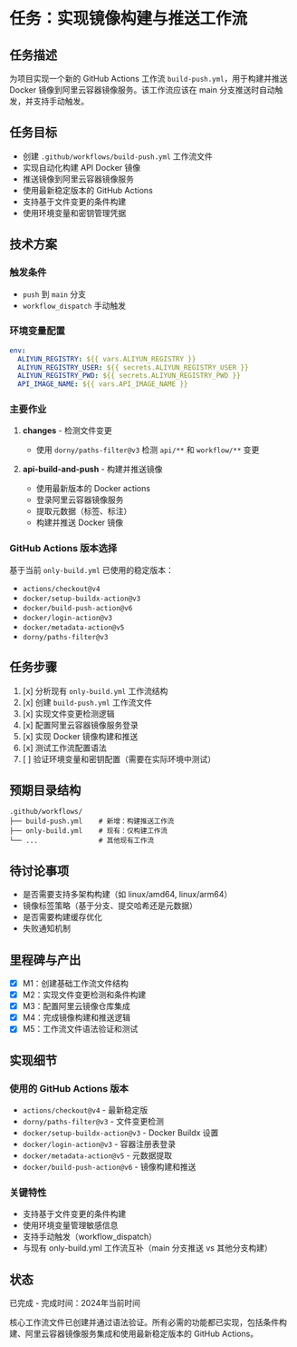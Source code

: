 # 任务：实现镜像构建与推送工作流

## 任务描述

为项目实现一个新的 GitHub Actions 工作流 `build-push.yml`，用于构建并推送 Docker 镜像到阿里云容器镜像服务。该工作流应该在 main 分支推送时自动触发，并支持手动触发。

## 任务目标

- 创建 `.github/workflows/build-push.yml` 工作流文件
- 实现自动化构建 API Docker 镜像
- 推送镜像到阿里云容器镜像服务
- 使用最新稳定版本的 GitHub Actions
- 支持基于文件变更的条件构建
- 使用环境变量和密钥管理凭据

## 技术方案

### 触发条件
- `push` 到 `main` 分支
- `workflow_dispatch` 手动触发

### 环境变量配置
```yaml
env:
  ALIYUN_REGISTRY: ${{ vars.ALIYUN_REGISTRY }}
  ALIYUN_REGISTRY_USER: ${{ secrets.ALIYUN_REGISTRY_USER }}
  ALIYUN_REGISTRY_PWD: ${{ secrets.ALIYUN_REGISTRY_PWD }}
  API_IMAGE_NAME: ${{ vars.API_IMAGE_NAME }}
```

### 主要作业
1. **changes** - 检测文件变更
   - 使用 `dorny/paths-filter@v3` 检测 `api/**` 和 `workflow/**` 变更
   
2. **api-build-and-push** - 构建并推送镜像
   - 使用最新版本的 Docker actions
   - 登录阿里云容器镜像服务
   - 提取元数据（标签、标注）
   - 构建并推送 Docker 镜像

### GitHub Actions 版本选择
基于当前 `only-build.yml` 已使用的稳定版本：
- `actions/checkout@v4`
- `docker/setup-buildx-action@v3`
- `docker/build-push-action@v6`
- `docker/login-action@v3`
- `docker/metadata-action@v5`
- `dorny/paths-filter@v3`

## 任务步骤

1. [x] 分析现有 `only-build.yml` 工作流结构
2. [x] 创建 `build-push.yml` 工作流文件
3. [x] 实现文件变更检测逻辑
4. [x] 配置阿里云容器镜像服务登录
5. [x] 实现 Docker 镜像构建和推送
6. [x] 测试工作流配置语法
7. [ ] 验证环境变量和密钥配置（需要在实际环境中测试）

## 预期目录结构

```
.github/workflows/
├── build-push.yml    # 新增：构建推送工作流
├── only-build.yml    # 现有：仅构建工作流
└── ...               # 其他现有工作流
```

## 待讨论事项

- 是否需要支持多架构构建（如 linux/amd64, linux/arm64）
- 镜像标签策略（基于分支、提交哈希还是元数据）
- 是否需要构建缓存优化
- 失败通知机制

## 里程碑与产出

- [x] M1：创建基础工作流文件结构
- [x] M2：实现文件变更检测和条件构建
- [x] M3：配置阿里云镜像仓库集成
- [x] M4：完成镜像构建和推送逻辑
- [x] M5：工作流文件语法验证和测试

## 实现细节

### 使用的 GitHub Actions 版本
- `actions/checkout@v4` - 最新稳定版
- `dorny/paths-filter@v3` - 文件变更检测
- `docker/setup-buildx-action@v3` - Docker Buildx 设置
- `docker/login-action@v3` - 容器注册表登录
- `docker/metadata-action@v5` - 元数据提取
- `docker/build-push-action@v6` - 镜像构建和推送

### 关键特性
- 支持基于文件变更的条件构建
- 使用环境变量管理敏感信息
- 支持手动触发（workflow_dispatch）
- 与现有 only-build.yml 工作流互补（main 分支推送 vs 其他分支构建）

## 状态

已完成 - 完成时间：2024年当前时间

核心工作流文件已创建并通过语法验证。所有必需的功能都已实现，包括条件构建、阿里云容器镜像服务集成和使用最新稳定版本的 GitHub Actions。